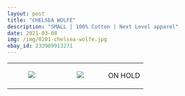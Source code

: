 ```yaml
---
layout: post
title: "CHELSEA WOLFE"
description: "SMALL | 100% Cotton | Next Level apparel"
date: 2021-03-08
img: /img/0201-chelsea-wolfe.jpg
ebay_id: 233989913271
---
```




<table style="width:100%;"><tr><td style="vertical-align:top;">
      <figure class="tmblr-full" data-orig-height="2048" data-orig-width="1365" data-orig-src="https://concertshirts.netlify.app/shirts/0201/0201-01.jpg"><img src="https://64.media.tumblr.com/7903ca1370d7da9f5024eb388a64fcbe/f665d34ad994805e-94/s540x810/f5d83d6b53ec4e4c2973e5f7a1bf57181252640d.jpg" data-orig-height="2048" data-orig-width="1365" data-orig-src="https://concertshirts.netlify.app/shirts/0201/0201-01.jpg"/></figure></td>
    <td style="vertical-align:top;">
      <figure class="tmblr-full" data-orig-height="2048" data-orig-width="1365" data-orig-src="https://concertshirts.netlify.app/shirts/0201/0201-02.jpg"><img src="https://64.media.tumblr.com/a028fbb1b478707ffdd1aa99b2b2cf06/f665d34ad994805e-2a/s540x810/0ec12bf04da4a64c1a6bba048bff1ec954d1aa73.jpg" data-orig-height="2048" data-orig-width="1365" data-orig-src="https://concertshirts.netlify.app/shirts/0201/0201-02.jpg"/></figure></td><td class="sold-overlay"><p class="sold-text">ON HOLD</p></td>
  </tr></table>
